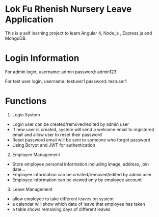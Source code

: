 # Lok Fu Rhenish Nursery Leave Application 

This is a self learning project to learn Angular 4, Node.js , Express.js and MongoDB.

# Login Information

For admin login,
username: admin
password: admin123

For test user login,
username: testuser1
password: testuser1

# Functions

1. Login System

- Login user can be created/removed/edited by admin user
- If new user is created, system will send a welcome email to registered email and allow user to reset their password 
- Reset password email will be sent to someone who forgot password
- Using Bcrypt and JWT for authentication

2. Employee Management

- Store employee personal information including image, address, join date...
- Employee information can be created/removed/edited by admin user
- Employee information can be viewed only by employee account

3. Leave Management

- allow employee to take different leaves on system
- a calendar will show which date of leave that employee has taken
- a table shows remaining days of different leaves
